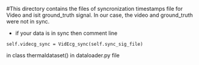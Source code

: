 #This directory contains the files of syncronization timestamps file for Video and isit ground_truth signal. In our case, the video and ground_truth were not in sync.
- if your data is in sync then comment line
```
self.videcg_sync = VidEcg_sync(self.sync_sig_file)
```
in class thermaldataset() in dataloader.py file
